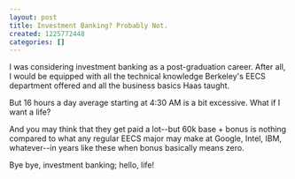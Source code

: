 ```yaml
---
layout: post
title: Investment Banking? Probably Not.
created: 1225772448
categories: []
---
```

I was considering investment banking as a post-graduation career. After all, I would be equipped with all the technical knowledge Berkeley's EECS department offered and all the business basics Haas taught.

But 16 hours a day average starting at 4:30 AM is a bit excessive. What if I want a life?

And you may think that they get paid a lot--but 60k base + bonus is nothing compared to what any regular EECS major may make at Google, Intel, IBM, whatever--in years like these when bonus basically means zero.

Bye bye, investment banking; hello, life!
